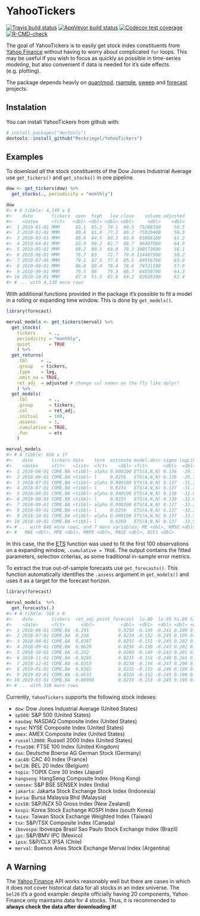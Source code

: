 
<!-- README.md is generated from README.Rmd. Please edit that file -->

# YahooTickers

[![Travis build
status](https://travis-ci.org/Reckziegel/YahooTickers.svg?branch=master)](https://travis-ci.org/Reckziegel/YahooTickers)
[![AppVeyor build
status](https://ci.appveyor.com/api/projects/status/github/Reckziegel/YahooTickers?branch=master&svg=true)](https://ci.appveyor.com/project/Reckziegel/YahooTickers)
[![Codecov test
coverage](https://codecov.io/gh/Reckziegel/YahooTickers/branch/master/graph/badge.svg)](https://codecov.io/gh/Reckziegel/YahooTickers?branch=master)
[![R-CMD-check](https://github.com/Reckziegel/YahooTickers/workflows/R-CMD-check/badge.svg)](https://github.com/Reckziegel/YahooTickers/actions)

The goal of YahooTickers is to easily get stock index constituents from
[Yahoo Finance](https://finance.yahoo.com/) without having to worry
about complicated `for` loops. This may be useful if you wish to focus
as quickly as possible in time-series *modeling*, but also convenient if
data is needed for it’s side effects (e.g. plotting).

The package depends heavly on
[quantmod](https://github.com/joshuaulrich/quantmod),
[rsample](https://github.com/topepo/rsample),
[sweep](https://github.com/business-science/sweep) and
[forecast](https://github.com/robjhyndman/forecast) projects.

## Instalation

You can install YahooTickers from github with:

``` r
# install.packages("devtools")
devtools::install_github("Reckziegel/YahooTickers")
```

## Examples

To download *all* the stock constituents of the Dow Jones Industrial
Average use `get_tickers()` and `get_stocks()` in one pipeline.

``` r
dow <- get_tickers(dow) %>% 
  get_stocks(., periodicity = "monthly")

dow 
#> # A tibble: 4,149 x 8
#>    date       tickers  open  high   low close    volume adjusted
#>    <date>     <fct>   <dbl> <dbl> <dbl> <dbl>     <dbl>    <dbl>
#>  1 2010-01-01 MMM      83.1  85.2  79.1  80.5  75208100     58.5
#>  2 2010-02-01 MMM      80.8  81.8  77.2  80.2  75020400     58.3
#>  3 2010-03-01 MMM      80.6  84.5  80.3  83.6  91066100     61.2
#>  4 2010-04-01 MMM      83.9  90.2  82.7  88.7  96407000     64.9
#>  5 2010-05-01 MMM      89.2  90.5  69.0  79.3 109573600     58.1
#>  6 2010-06-01 MMM      78.7  83    72.7  79.0 114407500     58.2
#>  7 2010-07-01 MMM      79.1  87.5  77.0  85.5  89556700     63.0
#>  8 2010-08-01 MMM      86.8  88.4  78.4  78.6  74721100     57.9
#>  9 2010-09-01 MMM      79.5  88    79.3  86.7  64059700     64.3
#> 10 2010-10-01 MMM      87.4  91.5  83.8  84.2  82038100     62.4
#> # ... with 4,139 more rows
```

With additional functions provided in the package it’s possible to fit a
model in a rolling or expanding time window. This is done by
`get_models()`.

``` r
library(forecast)

merval_models <- get_tickers(merval) %>%
  get_stocks(
    tickers     = ., 
    periodicity = "monthly",
    quiet       = TRUE
    ) %>% 
  get_returns(
    .tbl     = ., 
    .group   = tickers, 
    .type    = log, 
    .omit_na = TRUE, 
    ret_adj  = adjusted # change col names on the fly like dplyr!
    ) %>% 
  get_models(
    .tbl        = .,
    .group      = tickers, 
    .col        = ret_adj, 
    .initial    = 100, 
    .assess     = 1, 
    .cumulative = TRUE, 
    .fun        = ets
    ) 

merval_models
#> # A tibble: 656 x 17
#>    date       tickers data    term  estimate model.desc sigma logLik   AIC   BIC
#>    <date>     <fct>   <list>  <fct>    <dbl> <fct>      <dbl>  <dbl> <dbl> <dbl>
#>  1 2018-06-01 COME.BA <tibbl~ alpha 0.000100 ETS(A,N,N) 0.136  -29.7  65.4  73.2
#>  2 2018-06-01 COME.BA <tibbl~ l     0.0256   ETS(A,N,N) 0.136  -29.7  65.4  73.2
#>  3 2018-07-01 COME.BA <tibbl~ alpha 0.000100 ETS(A,N,N) 0.137  -31.3  68.6  76.4
#>  4 2018-07-01 COME.BA <tibbl~ l     0.0234   ETS(A,N,N) 0.137  -31.3  68.6  76.4
#>  5 2018-08-01 COME.BA <tibbl~ alpha 0.000100 ETS(A,N,N) 0.138  -32.8  71.7  79.6
#>  6 2018-08-01 COME.BA <tibbl~ l     0.0255   ETS(A,N,N) 0.138  -32.8  71.7  79.6
#>  7 2018-09-01 COME.BA <tibbl~ alpha 0.000100 ETS(A,N,N) 0.137  -33.2  72.3  80.3
#>  8 2018-09-01 COME.BA <tibbl~ l     0.0256   ETS(A,N,N) 0.137  -33.2  72.3  80.3
#>  9 2018-10-01 COME.BA <tibbl~ alpha 0.000100 ETS(A,N,N) 0.137  -33.5  73.1  81.0
#> 10 2018-10-01 COME.BA <tibbl~ l     0.0260   ETS(A,N,N) 0.137  -33.5  73.1  81.0
#> # ... with 646 more rows, and 7 more variables: ME <dbl>, RMSE <dbl>,
#> #   MAE <dbl>, MPE <dbl>, MAPE <dbl>, MASE <dbl>, ACF1 <dbl>
```

In this case, the the
[ETS](http://pkg.robjhyndman.com/forecast/reference/ets.html) function
was used to fit the first 100 observations on a expanding window,
`.cumulative = TRUE`. The output contains the fitted parameters,
selection criterias, as some traditional in-sample error metrics.

To extract the true out-of-sample forecasts use `get_forecasts()`. This
function automatically identifies the `.assess` argument in
`get_models()` and uses it as a target for the forecast horizon.

``` r
library(forecast)

merval_models  %>% 
  get_forecasts(.)
#> # A tibble: 328 x 8
#>    date       tickers  ret_adj point_forecast  lo.80  lo.95 hi.80 hi.95
#>    <date>     <fct>      <dbl>          <dbl>  <dbl>  <dbl> <dbl> <dbl>
#>  1 2018-06-01 COME.BA -0.195           0.0256 -0.149 -0.241 0.200 0.292
#>  2 2018-07-01 COME.BA  0.238           0.0234 -0.152 -0.245 0.199 0.292
#>  3 2018-08-01 COME.BA  0.0387          0.0255 -0.151 -0.245 0.202 0.296
#>  4 2018-09-01 COME.BA  0.0620          0.0256 -0.150 -0.243 0.202 0.295
#>  5 2018-10-01 COME.BA -0.232           0.0260 -0.149 -0.242 0.201 0.294
#>  6 2018-11-01 COME.BA -0.0285          0.0235 -0.154 -0.248 0.201 0.295
#>  7 2018-12-01 COME.BA -0.0353          0.0230 -0.154 -0.247 0.200 0.293
#>  8 2019-01-01 COME.BA  0.0382          0.0225 -0.153 -0.246 0.198 0.291
#>  9 2019-02-01 COME.BA -0.0533          0.0226 -0.152 -0.245 0.198 0.290
#> 10 2019-03-01 COME.BA  0.00908         0.0219 -0.153 -0.245 0.196 0.289
#> # ... with 318 more rows
```

Currently, `YahooTickers` supports the following stock indexes:

-   `dow`: Dow Jones Industrial Average (United States)
-   `sp500`: S&P 500 (United States)
-   `nasdaq`: NASDAQ Composite Index (United States)
-   `nyse`: NYSE Composite Index (United States)
-   `amex`: AMEX Composite Index (United States)
-   `russell2000`: Russell 2000 Index (United States)
-   `ftse100`: FTSE 100 Index (United Kingdom)
-   `dax`: Deutsche Boerse AG German Stock (Germany)
-   `cac40`: CAC 40 Index (France)
-   `bel20`: BEL 20 Index (Belgium)
-   `topix`: TOPIX Core 30 Index (Japan)
-   `hangseng`: HangSeng Composite Index (Hong Kong)
-   `sensex`: S&P BSE SENSEX Index (India)
-   `jakarta`: Jakarta Stock Exchange Stock Index (Indonesia)
-   `bursa`: Bursa Malaysia Bhd (Malaysia)
-   `nzx50`: S&P/NZX 50 Gross Index (New Zealand)
-   `kospi`: Korea Stock Exchange KOSPI Index (south Korea)
-   `taiex`: Taiwan Stock Exchange Weighted Index (Taiwan)
-   `tsx`: S&P/TSX Composite Index (Canada)
-   `ibovespa`: Ibovespa Brasil Sao Paulo Stock Exchange Index (Brazil)
-   `ipc`: S&P/BMV IPC (Mexico)
-   `ipsa`: S&P/CLX IPSA (Chile)
-   `merval`: Buenos Aires Stock Exchange Merval Index (Argentina)

## A Warning

The [Yahoo Finance](https://finance.yahoo.com/) API works reasonably
well but there are cases in which it does not cover historical data for
all stocks in an index universe. The `bel20` it’s a good example:
despite officially having 20 components, Yahoo Finance only maintains
data for 4 stocks. Thus, it is recommended to **always check the data
after downloading it!**
